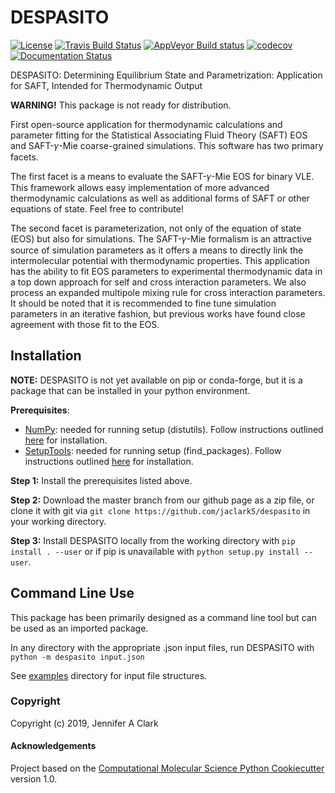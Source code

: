 DESPASITO
==============================
[//]: # (Badges)
[![License](https://img.shields.io/badge/License-BSD%203--Clause-blue.svg)](https://opensource.org/licenses/BSD-3-Clause)
[![Travis Build Status](https://travis-ci.org/jaclark5/DESPASITO.png)](https://travis-ci.org/jaclark5/DESPASITO)
[![AppVeyor Build status](https://ci.appveyor.com/api/projects/status/yt3903wlq4gcvdkf/branch/master?svg=true)](https://ci.appveyor.com/project/jaclark5/DESPASITO/branch/master)
[![codecov](https://codecov.io/gh/jaclark5/DESPASITO/branch/master/graph/badge.svg)](https://codecov.io/gh/jaclark5/DESPASITO/branch/master)
[![Documentation Status](https://readthedocs.org/projects/despasito/badge/?version=latest)](despasito.readthedocs.io)

DESPASITO: Determining Equilibrium State and Parametrization: Application for SAFT, Intended for Thermodynamic Output

**WARNING!** This package is not ready for distribution.

First open-source application for thermodynamic calculations and parameter fitting for the Statistical Associating Fluid Theory (SAFT) EOS and SAFT-𝛾-Mie coarse-grained simulations. This software has two primary facets. 

The first facet is a means to evaluate the SAFT-𝛾-Mie EOS for binary VLE. This framework allows easy implementation of more advanced thermodynamic calculations as well as additional forms of SAFT or other equations of state. Feel free to contribute!

The second facet is parameterization, not only of the equation of state (EOS) but also for simulations. The SAFT-𝛾-Mie formalism is an attractive source of simulation parameters as it offers a means to directly link the intermolecular potential with thermodynamic properties. This application has the ability to fit EOS parameters to experimental thermodynamic data in a top down approach for self and cross interaction parameters. We also process an expanded multipole mixing rule for cross interaction parameters. It should be noted that it is recommended to fine tune simulation parameters in an iterative fashion, but previous works have found close agreement with those fit to the EOS.

Installation
------------
**NOTE:** DESPASITO is not yet available on pip or conda-forge, but it is a package that can be installed in your python environment.

**Prerequisites**:
  * [NumPy](https://numpy.org): needed for running setup (distutils). Follow instructions outlined [here](https://docs.scipy.org/doc/numpy/user/install.html) for installation.
  * [SetupTools](https://pypi.org/project/setuptools): needed for running setup (find_packages). Follow instructions outlined [here](https://pythonhosted.org/an_example_pypi_project/setuptools.html) for installation. 

**Step 1:** Install the prerequisites listed above.

**Step 2:** Download the master branch from our github page as a zip file, or clone it with git via ``git clone https://github.com/jaclark5/despasito`` in your working directory.

**Step 3:** Install DESPASITO locally from the working directory with ``pip install . --user`` or if pip is unavailable with ``python setup.py install --user``.

Command Line Use
----------------
This package has been primarily designed as a command line tool but can be used as an imported package.

In any directory with the appropriate .json input files, run DESPASITO with ``python -m despasito input.json``

See [examples](despasito/examples) directory for input file structures.

### Copyright

Copyright (c) 2019, Jennifer A Clark


#### Acknowledgements
 
Project based on the 
[Computational Molecular Science Python Cookiecutter](https://github.com/molssi/cookiecutter-cms) version 1.0.

